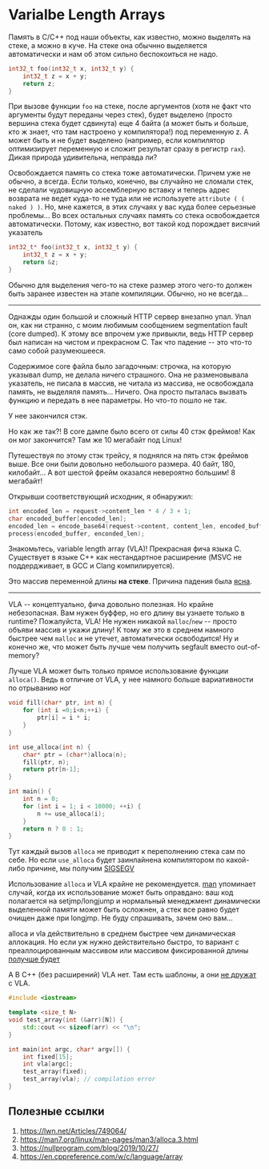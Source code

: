 # Varialbe Length Arrays

Память в C/C++ под наши объекты, как известно, можно выделять на стеке, а можно в куче.
На стеке она обычнно выделяется автоматически и нам об этом сильно беспокоиться не надо.

```C
int32_t foo(int32_t x, int32_t y) {
    int32_t z = x + y;
    return z;
}
```
При вызове функции `foo` на стеке, после аргументов (хотя не факт что аргументы будут переданы через стек), будет выделено (просто вершина стека будет сдвинута) еще 4 байта (а может быть и больше, кто ж знает, что там настроено у компилятора!) под переменную z. А может быть и не будет выделено (например, если компилятор оптимизирует переменную и сложит результат сразу в регистр `rax`). Дикая природа удивительна, неправда ли?

Освобождается память со стека тоже автоматически. Причем уже не обычно, а всегда. Если только, конечно, вы случайно не сломали стек, не сделали чудовищную ассемблерную вставку и теперь адрес возврата не ведет куда-то не туда или не используете `attribute ( ( naked ) )`. Но, мне кажется, в этих случаях у вас куда более серьезные проблемы... Во всех остальных случаях память со стека освобождается автоматически. Потому, как известно, вот такой код порождает висячий указатель

```C
int32_t* foo(int32_t x, int32_t y) {
    int32_t z = x + y;
    return &z;
}
```

Обычно для выделения чего-то на стеке размер этого чего-то должен быть заранее известен на этапе компиляции. Обычно, но не всегда... 

----
Однажды один большой и сложный HTTP сервер внезапно упал. Упал он, как ни странно, с моим любимым сообщением segmentation fault (core dumped). К этому все впрочем уже привыкли, ведь HTTP сервер был написан на чистом и прекрасном C. Так что падение -- это что-то само собой разумеюшееся.

Содержимое core файла было загадочным: строчка, на которую указывал dump, не делала ничего страшного. Она не разменовывала указатель, не писала в массив, не читала из массива, не освобождала память, не выделяля память... Ничего. Она просто пыталась вызвать функцию и передать в нее параметры. Но что-то пошло не так.

У нее закончился стэк.

Но как же так?! В core дампе было всего от силы 40 стэк фреймов! Как он мог закончится? Там же 10 мегабайт под Linux!

Путешествуя по этому стэк трейсу, я поднялся на пять стэк фреймов выше. Все они были довольно небольшого размера. 40 байт, 180, килобайт... А вот шестой фрейм оказался невероятно большим! 8 мегабайт!

Открывши соответствующий исходник, я обнаружил:

```C
int encoded_len = request->content_len * 4 / 3 + 1;
char encoded_buffer[encoded_len];
encoded_len = encode_base64(request->content, content_len, encoded_buffer, encoded_len);
process(encoded_buffer, enconded_len);
```

Знакомьтесь, variable length array (VLA)! Прекрасная фича языка C. Существует в языке C++ как нестандартное расширение (MSVC не поддердживает, в GCC и Clang компилируется).

Это массив переменной длины **на стеке**. Причина падения была [ясна](https://godbolt.org/z/Ps9deqnxj).

-----

VLA -- концептуально, фича довольно полезная. Но крайне небезопасная.
Вам нужен буффер, но его длину вы узнаете только в runtime? Пожалуйста, VLA! Не нужен никакой `malloc`/`new` -- просто объяви массив и укажи длину! К тому же это в среднем намного быстрее чем `malloc` и не утечет, автоматически освободится! Ну и конечно же, 
что может быть лучше чем получить segfault вместо out-of-memory?

Лучше VLA может быть только прямое использование функции `alloca()`. Ведь в отличие от VLA, у нее намного больше вариативности по отрыванию ног

```C
void fill(char* ptr, int n) {
    for (int i =0;i<n;++i) {
        ptr[i] = i * i;
    }
}

int use_alloca(int n) {
    char* ptr = (char*)alloca(n);
    fill(ptr, n);
    return ptr[n-1];
}

int main() {
    int n = 0;
    for (int i = 1; i < 10000; ++i) {
        n += use_alloca(i);
    }
    return n ? 0 : 1;
}
```
Тут каждый вызов `alloca` не приводит к переполнению стека сам по себе. Но
если `use_alloca` будет заинлайнена компилятором по какой-либо причине, мы получим [SIGSEGV](https://godbolt.org/z/1xWsjqK4G)

Использование `alloca` и VLA крайне не рекомендуется. [man](https://man7.org/linux/man-pages/man3/alloca.3.html) упоминает случай, когда их использование может быть оправдано: ваш код полагается на setjmp/longjump и нормальный менеджмент динамически выделенной памяти может быть осложнен, а стек все равно будет очищен даже при longjmp. Не буду спрашивать, зачем оно вам...


alloca и vla действительно в среднем быстрее чем динамическая аллокация. Но если уж нужно действительно быстро, то вариант с преаллоцированным массивом или массивом фиксированной длины [получше будет](https://quick-bench.com/q/JWSPzPFknaSECE2W1fPiQvnEdGs)

А В C++ (без расширений) VLA нет. Там есть шаблоны, а они [не дружат](https://godbolt.org/z/vczz8df5Y) с VLA.

```C++
#include <iostream>

template <size_t N>
void test_array(int (&arr)[N]) {
    std::cout << sizeof(arr) << "\n";
}

int main(int argc, char* argv[]) {
    int fixed[15];
    int vla[argc];
    test_array(fixed);
    test_array(vla); // compilation error
}
```


## Полезные ссылки
1. https://lwn.net/Articles/749064/
2. https://man7.org/linux/man-pages/man3/alloca.3.html
3. https://nullprogram.com/blog/2019/10/27/
4. https://en.cppreference.com/w/c/language/array

